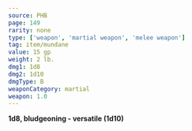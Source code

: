```yaml
---
source: PHB
page: 149
rarity: none
type: ['weapon', 'martial weapon', 'melee weapon']
tag: item/mundane
value: 15 gp
weight: 2 lb.
dmg1: 1d8
dmg2: 1d10
dmgType: B
weaponCategory: martial
weapon: 1.0
---
```


**1d8, bludgeoning - versatile (1d10)**

